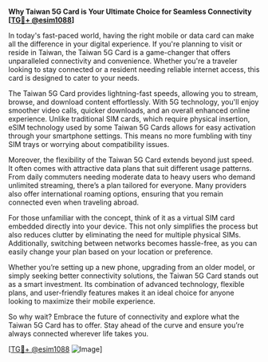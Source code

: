 **Why Taiwan 5G Card is Your Ultimate Choice for Seamless Connectivity [[TG💪+ @esim1088](https://t.me/s/esim1088)]**

In today's fast-paced world, having the right mobile or data card can make all the difference in your digital experience. If you're planning to visit or reside in Taiwan, the Taiwan 5G Card is a game-changer that offers unparalleled connectivity and convenience. Whether you're a traveler looking to stay connected or a resident needing reliable internet access, this card is designed to cater to your needs.

The Taiwan 5G Card provides lightning-fast speeds, allowing you to stream, browse, and download content effortlessly. With 5G technology, you'll enjoy smoother video calls, quicker downloads, and an overall enhanced online experience. Unlike traditional SIM cards, which require physical insertion, eSIM technology used by some Taiwan 5G Cards allows for easy activation through your smartphone settings. This means no more fumbling with tiny SIM trays or worrying about compatibility issues.

Moreover, the flexibility of the Taiwan 5G Card extends beyond just speed. It often comes with attractive data plans that suit different usage patterns. From daily commuters needing moderate data to heavy users who demand unlimited streaming, there’s a plan tailored for everyone. Many providers also offer international roaming options, ensuring that you remain connected even when traveling abroad.

For those unfamiliar with the concept, think of it as a virtual SIM card embedded directly into your device. This not only simplifies the process but also reduces clutter by eliminating the need for multiple physical SIMs. Additionally, switching between networks becomes hassle-free, as you can easily change your plan based on your location or preference.

Whether you’re setting up a new phone, upgrading from an older model, or simply seeking better connectivity solutions, the Taiwan 5G Card stands out as a smart investment. Its combination of advanced technology, flexible plans, and user-friendly features makes it an ideal choice for anyone looking to maximize their mobile experience.

So why wait? Embrace the future of connectivity and explore what the Taiwan 5G Card has to offer. Stay ahead of the curve and ensure you’re always connected wherever life takes you. 

[[TG💪+ @esim1088](https://t.me/s/esim1088) ![Image](https://i.postimg.cc/Y0z9fWf4/image.png)]